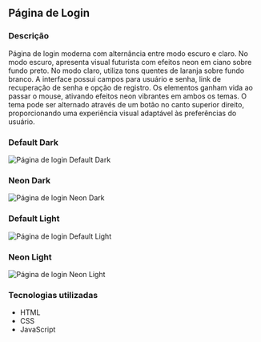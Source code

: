## Página de Login

### Descrição

Página de login moderna com alternância entre modo escuro e claro. No modo escuro, apresenta visual futurista com efeitos neon em ciano sobre fundo preto. No modo claro, utiliza tons quentes de laranja sobre fundo branco. A interface possui campos para usuário e senha, link de recuperação de senha e opção de registro. Os elementos ganham vida ao passar o mouse, ativando efeitos neon vibrantes em ambos os temas. O tema pode ser alternado através de um botão no canto superior direito, proporcionando uma experiência visual adaptável às preferências do usuário.

### Default Dark
![Página de login Default Dark](https://github.com/user-attachments/assets/2239bc7b-7b97-4cdf-a1d4-2a5d16fadd60)

### Neon Dark
![Página de login Neon Dark](https://github.com/user-attachments/assets/87ab5f42-f99b-46ee-8c22-e084f9486688)

### Default Light
![Página de login Default Light](https://github.com/user-attachments/assets/888b731d-7aa5-4f51-9b52-acbc1c36d95c)

### Neon Light
![Página de login Neon Light](https://github.com/user-attachments/assets/382f9952-8e7c-40a3-8ad5-5ba033e6e61d)

### Tecnologias utilizadas

* HTML
* CSS
* JavaScript
